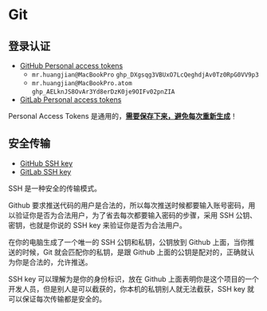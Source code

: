 # Git

## 登录认证

- [GitHub Personal access tokens](https://github.com/settings/tokens)
    - `mr.huangjian@MacBookPro` `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`
    - `mr.huangjian@MacBookPro.atom` `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`
- [GitLab Personal access tokens]()

Personal Access Tokens 是通用的，<u>**需要保存下来，避免每次重新生成**</u>！

## 安全传输
- [GitHub SSH key](https://github.com/settings/keys)
- [GitLab SSH key]()

SSH 是一种安全的传输模式。

Github 要求推送代码的用户是合法的，所以每次推送时候都要输入账号密码，用以验证你是否为合法用户，为了省去每次都要输入密码的步骤，采用 SSH 公钥、密钥，也就是你说的 SSH key 来验证你是否为合法用户。

在你的电脑生成了一个唯一的 SSH 公钥和私钥，公钥放到 Github 上面，当你推送的时候，Git 就会匹配你的私钥，是跟 Github 上面的公钥是配对的，正确就认为你是合法的，允许推送。

SSH key 可以理解为是你的身份标识，放在 Github 上面表明你是这个项目的一个开发人员，但是别人是可以截获的，你本机的私钥别人就无法截获，SSH key 就可以保证每次传输都是安全的。
